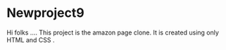 # Newproject9
Hi folks .... 
This project is the amazon page clone.
It is created using only HTML and CSS . 

